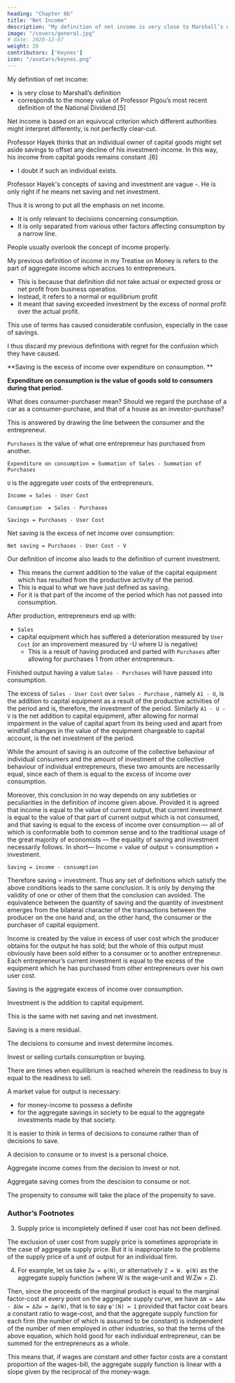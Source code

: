 ```yaml
---
heading: "Chapter 6b"
title: "Net Income"
description: "My definition of net income is very close to Marshall’s definition"
image: "/covers/general.jpg"
# date: 2020-12-07
weight: 26
contributors: ['Keynes']
icon: "/avatars/keynes.png"
---
```



My definition of net income:
- is very close to Marshall’s definition
- corresponds to the money value of Professor Pigou’s most recent definition of the National Dividend.[5] 

<!-- , when he decided to take refuge in the practices of the Income Tax Commissioners and — broadly speaking — to regard as income whatever they, with their experience, choose to treat as such.  -->

<!-- For the fabric of their decisions can he regarded as the result of the most careful and extensive investigation which is available, to interpret what, in practice, it is usual to treat as net income.  -->


Net income is based on an equivocal criterion which different authorities might interpret differently, is not perfectly clear-cut. 

Professor Hayek thinks that an individual owner of capital goods might set aside savings to offset any decline of his investment-income. In this way, his income from capital goods remains constant <!-- not feel himself free to spend his income on consumption until he had set aside sufficient --> .[6] 
- I doubt if such an individual exists. 

<!-- ; but, obviously, no theoretical objection can be raised against this deduction as providing a possible psychological criterion of net income.  -->

Professor Hayek's concepts of saving and investment are vague
-. He is only right if he means net saving and net investment. 

<!-- The saving and the investment for the theory of employment are clearly defined.  -->

Thus it is wrong to put all the emphasis on net income. 
- It is only relevant to decisions concerning consumption. 
- It is only separated from various other factors affecting consumption by a narrow line. 

People usually overlook the concept of income properly. <!-- , which is the concept relevant to decisions concerning current production and is quite unambiguous. The above definitions of income and of net income are intended to conform as closely as possible to common usage.  -->

My previous definition of income in my Treatise on Money is refers to the part of aggregate income which accrues to entrepreneurs. 
- This is because that definition did not take actual or expected gross or net profit from business operatios. 
- Instead, it refers to a normal or equilibrium profit
- It meant that saving exceeded investment by the excess of normal profit over the actual profit. 
<!-- nor the profit which they expected when they decided to undertake their current operations, but in some sense (not, as I now think, sufficiently defined if we allow for the possibility of changes in the scale of output) ; with the result that -->

This use of terms has caused considerable confusion, especially in the case of savings.

<!-- This is because conclusions (relating to the excess of saving over investment), which were only valid if the terms employed were interpreted in my special sense.

, have been frequently adopted in popular discussion as though the terms were being employed in their more familiar sense.  -->

I thus discard my previous definitions with regret for the confusion which they have caused. 

<!-- For this reason, and also because I no longer require my former terms to express my ideas accurately, I have decided to discard them — with much regret   -->

<!-- Saving and Investment Amidst the welter of divergent usages of terms, it is agreeable to discover one fixed point.  -->

**Saving is the excess of income over expenditure on consumption. **

<!-- Thus any doubts about the meaning of saving must arise from doubts about the meaning either of income or of consumption. --> 

<!-- Income we have defined above.  -->

**Expenditure on consumption is the value of goods sold to consumers during that period.** 

What does consumer-purchaser mean? Should we regard the purchase of a car as a consumer-purchase, and that of a house as an investor-purchase?

<!-- Any reasonable definition of the line between consumer-purchasers and investor-purchasers will serve us equally well, provided that it is consistently applied. -->

This is answered by drawing the line between the consumer and the entrepreneur.

`Purchases` <!-- `A1` --> is the value of what one entrepreneur has purchased from another. 

`Expenditure on consumption = Summation of Sales - Summation of Purchases` 

<!-- `Σ(A - A1)` -->  
<!-- `ΣA` is the total sales made during the period
`ΣA1` is the total sales made by one entrepreneur to another -->

<!-- In what follows it will be convenient, as a rule, to omit Σ and write A for the aggregate sales of all kinds, A1 for the aggregate sales from one entrepreneur to another and  -->

`U` is the aggregate user costs of the entrepreneurs. 

<!-- Having now defined both income and consumption, the definition of saving, which is the excess of income over consumption, naturally follows.  -->

`Income = Sales - User Cost` <!-- `A - U` --> 

`Consumption  = Sales - Purchases` 

<!-- , it follows that: --> <!-- `A - A1` --> 

`Savings = Purchases - User Cost`<!--  saving is `A1 - U`. --> 

Net saving is the excess of net income over consumption:

`Net saving = Purchases - User Cost - V` <!-- `A1 - U - V`. --> 

Our definition of income also leads to the definition of current investment. 
- This means the current addition to the value of the capital equipment which has resulted from the productive activity of the period. 
- This is equal to what we have just defined as saving. 
- For it is that part of the income of the period which has not passed into consumption. 

<!-- We have seen above that as the result of the production of any period -->

After production, entrepreneurs end up with:
- `Sales`  <!-- `A` -->
- capital equipment which has suffered a deterioration measured by `User Cost` (or an improvement measured by -U where U is negative)
  - This is a result of having produced and parted with <!-- A1 --> `Purchases` after allowing for purchases 1 from other entrepreneurs.

<!-- During the same period, --> 

Finished output having a value `Sales - Purchases` <!-- `A - A1` --> will have passed into consumption. 

The excess of <!-- `A - U` --> `Sales - User Cost` over `Sales - Purchase` <!-- `A - A1` -->, namely `A1 - U`, is the addition to capital equipment as a result of the productive activities of the period and is, therefore, the investment of the period. Similarly `A1 - U - V` is the net addition to capital equipment, after allowing for normal impairment in the value of capital apart from its being used and apart from windfall changes in the value of the equipment chargeable to capital account, is the net investment of the period.

While the amount of saving is an outcome of the collective behaviour of individual consumers and the amount of investment of the collective behaviour of individual entrepreneurs, these two amounts are necessarily equal, since each of them is equal to the excess of income over consumption. 

Moreover, this conclusion in no way depends on any subtleties or peculiarities in the definition of income given above. Provided it is agreed that income is equal to the value of current output, that current investment is equal to the value of that part of current output which is not consumed, and that saving is equal to the excess of income over consumption — all of which is conformable both to common sense and to the traditional usage of the great majority of economists — the equality of saving and investment necessarily follows. In short— Income = value of output = consumption + investment. 

`Saving = income - consumption` 

Therefore saving = investment. Thus any set of definitions which satisfy the above conditions leads to the same conclusion. It is only by denying the validity of one or other of them that the conclusion can avoided. The equivalence between the quantity of saving and the quantity of investment emerges from the bilateral character of the transactions between the producer on the one hand and, on the other hand, the consumer or the purchaser of capital equipment. 

Income is created by the value in excess of user cost which the producer obtains for the output he has sold; but the whole of this output must obviously have been sold either to a consumer or to another entrepreneur. Each entrepreneur’s current investment is equal to the excess of the equipment which he has purchased from other entrepreneurs over his own user cost.

Saving is the aggregate excess of income over consumption. 

Investment is the addition to capital equipment.

This is the same with net saving and net investment.

Saving is a mere residual. 

The decisions to consume and invest determine incomes.

Invest or selling curtails consumption or buying<!--  or expand income -->. 

<!-- Thus, the act of investment in itself cannot help causing the residual or margin, which we call saving, to increase by a corresponding amount. It might be, of course, that individuals were so tête montée in their decisions as to how much they themselves would save and invest respectively, that there would be no point of price equilibrium at which transactions could take place.  -->

<!-- In this case, our terms would cease to be applicable, since output would no longer have a definite market value, prices would find no resting-place between zero and infinity. 

Experience shows, however, that this, in fact, is not so; and that there are habits of psychological response which allow of an -->

There are times when equilibrium is reached wherein the readiness to buy is equal to the readiness to sell. 

A market value for output is necessary:
- for money-income to possess a definite<!--  value and a sufficient condition --> 
- for the aggregate savings in society <!--  individuals decide to save --> to be equal to the aggregate investments made by that society. 

<!--  amount which investing individuals decide to invest.   -->

<!-- Clearness of mind on this matter is best reached, perhaps, by -->

It is easier to think in terms of decisions to consume <!-- (or to refrain from consuming) --> rather than of decisions to save.

A decision to consume or to invest is a personal choice. 

Aggregate income comes from the decision to invest or not. 

Aggregate saving comes from the descision to consume or not.  

<!--  are the results of the free choices of individuals whether or not to consume and whether or not to invest. But they are neither of them capable of assuming an independent value resulting from a separate set of decisions taken irrespective of the decisions concerning consumption and investment. 

In accordance with this principle, the conception of  -->

The propensity to consume will take the place of the propensity to save. 


### Author’s Footnotes 

<!-- 1. Some further observations on user cost are given in an appendix to this chapter. 

2. As distinguished from his net income which we shall define below.  -->

3. Supply price is incompletely defined if user cost has not been defined.

The exclusion of user cost from supply price is sometimes appropriate in the case of aggregate supply price. But it is inappropriate to the problems of the supply price of a unit of output for an individual firm. 

4. For example, let us take `Zw = φ(N)`, or alternatively `Z = W. φ(N)` as the aggregate supply function (where W is the wage-unit and W.Zw = Z). 

Then, since the proceeds of the marginal product is equal to the marginal factor-cost at every point on the aggregate supply curve, we have `ΔN = ΔAw - ΔUw = ΔZw = Δφ(N)`, that is to say `φ'(N) = 1` provided that factor cost bears a constant ratio to wage-cost, and that the aggregate supply function for each firm (the number of which is assumed to be constant) is independent of the number of men employed in other industries, so that the terms of the above equation, which hold good for each individual entrepreneur, can be summed for the entrepreneurs as a whole. 

This means that, if wages are constant and other factor costs are a constant proportion of the wages-bill, the aggregate supply function is linear with a slope given by the reciprocal of the money-wage. 

<!-- 5. Economic Journal, June 1935, p. 235. 6. “The Maintenance of Capital”, Economica, August 1935, p. 241 et seq. -->